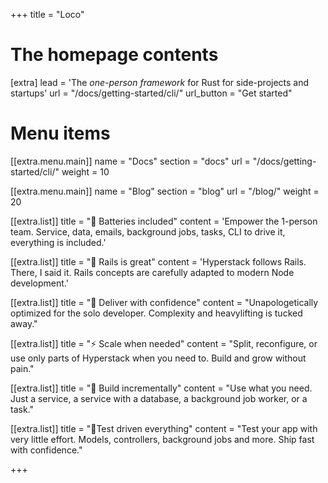 +++
title = "Loco"


# The homepage contents
[extra]
lead = 'The <em>one-person framework</em> for Rust for side-projects and startups'
url = "/docs/getting-started/cli/"
url_button = "Get started"

# Menu items
[[extra.menu.main]]
name = "Docs"
section = "docs"
url = "/docs/getting-started/cli/"
weight = 10

[[extra.menu.main]]
name = "Blog"
section = "blog"
url = "/blog/"
weight = 20

[[extra.list]]
title = "🔋 Batteries included"
content = 'Empower the 1-person team. Service, data, emails, background jobs, tasks, CLI to drive it, everything is included.'

[[extra.list]]
title = "🔮 Rails is great"
content = 'Hyperstack follows Rails. There, I said it. Rails concepts are carefully adapted to modern Node development.'

[[extra.list]]
title = "🏅 Deliver with confidence"
content = "Unapologetically optimized for the solo developer. Complexity and heavylifting is tucked away."

[[extra.list]]
title = "⚡️ Scale when needed"
content = "Split, reconfigure, or use only parts of Hyperstack when you need to. Build and grow without pain."

[[extra.list]]
title = "🚀️ Build incrementally"
content = "Use what you need. Just a service, a service with a database, a background job worker, or a task."

[[extra.list]]
title = "🚦Test driven everything"
content = "Test your app with very little effort. Models, controllers, background jobs and more. Ship fast with confidence."

+++
